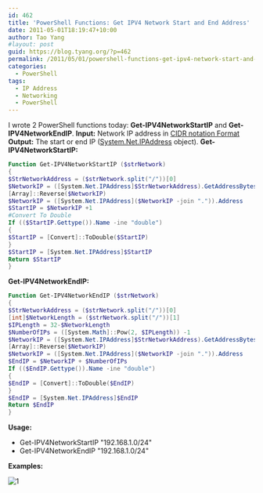 ```yaml
---
id: 462
title: 'PowerShell Functions: Get IPV4 Network Start and End Address'
date: 2011-05-01T18:19:47+10:00
author: Tao Yang
#layout: post
guid: https://blog.tyang.org/?p=462
permalink: /2011/05/01/powershell-functions-get-ipv4-network-start-and-end-address/
categories:
  - PowerShell
tags:
  - IP Address
  - Networking
  - PowerShell
---
```

I wrote 2 PowerShell functions today: **Get-IPV4NetworkStartIP** and **Get-IPV4NetworkEndIP**.
**Input:** Network IP address in [CIDR notation Format](http://en.wikipedia.org/wiki/CIDR_notation)
**Output:** The start or end IP ([System.Net.IPAddress](http://msdn.microsoft.com/en-us/library/system.net.ipaddress.aspx) object).
**Get-IPV4NetworkStartIP:**

```powershell
Function Get-IPV4NetworkStartIP ($strNetwork)
{
$StrNetworkAddress = ($strNetwork.split("/"))[0]
$NetworkIP = ([System.Net.IPAddress]$StrNetworkAddress).GetAddressBytes()
[Array]::Reverse($NetworkIP)
$NetworkIP = ([System.Net.IPAddress]($NetworkIP -join ".")).Address
$StartIP = $NetworkIP +1
#Convert To Double
If (($StartIP.Gettype()).Name -ine "double")
{
$StartIP = [Convert]::ToDouble($StartIP)
}
$StartIP = [System.Net.IPAddress]$StartIP
Return $StartIP
}
```

**Get-IPV4NetworkEndIP:**

```powershell
Function Get-IPV4NetworkEndIP ($strNetwork)
{
$StrNetworkAddress = ($strNetwork.split("/"))[0]
[int]$NetworkLength = ($strNetwork.split("/"))[1]
$IPLength = 32-$NetworkLength
$NumberOfIPs = ([System.Math]::Pow(2, $IPLength)) -1
$NetworkIP = ([System.Net.IPAddress]$StrNetworkAddress).GetAddressBytes()
[Array]::Reverse($NetworkIP)
$NetworkIP = ([System.Net.IPAddress]($NetworkIP -join ".")).Address
$EndIP = $NetworkIP + $NumberOfIPs
If (($EndIP.Gettype()).Name -ine "double")
{
$EndIP = [Convert]::ToDouble($EndIP)
}
$EndIP = [System.Net.IPAddress]$EndIP
Return $EndIP
}
```

**Usage:**

* Get-IPV4NetworkStartIP "192.168.1.0/24"
* Get-IPV4NetworkEndIP "192.168.1.0/24"

**Examples:**

![1](https://blog.tyang.org/wp-content/uploads/2011/05/image.png)
